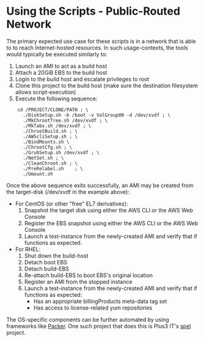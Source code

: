 # Using the Scripts - Public-Routed Network

The primary expected use case for these scripts is in a network that is able to to reach Internet-hosted resources. In such usage-contexts, the tools would typically be executed similarly to:

1. Launch an AMI to act as a build host
2. Attach a 20GiB EBS to the build host
3. Login to the build host and escalate privileges to root
4. Clone this project to the build host (make sure the destination filesystem allows script-execution)
5. Execute the following sequence:

~~~
    cd /PROJECT/CLONE/PATH ; \
      ./DiskSetup.sh -b /boot -v VolGroup00 -d /dev/xvdf ; \
      ./MkChrootTree.sh	/dev/xvdf ; \
      ./MkTabs.sh /dev/xvdf ; \
      ./ChrootBuild.sh ; \
      ./AWScliSetup.sh ; \
      ./BindMounts.sh \
      ./ChrootCfg.sh ; \
      ./GrubSetup.sh /dev/xvdf ; \
      ./NetSet.sh ; \
      ./CleanChroot.sh ; \
      ./PreRelabel.sh	 ; \
      ./Umount.sh
~~~

Once the above sequence exits successfully, an AMI may be created from the target-disk (/dev/xvdf in the example above):

* For CentOS (or other "free" EL7 derivatives):
    1. Snapshot the target disk using either the AWS CLI or the AWS Web Console
    1. Register the EBS snapshot using either the AWS CLI or the AWS Web Console
    1. Launch a test-instance from the newly-created AMI and verify that if functions as expected.
* For RHEL:
    1. Shut down the build-host
    1. Detach boot EBS
    1. Detach build-EBS
    1. Re-attach build-EBS to boot EBS's original location
    1. Register an AMI from the stopped instance
    1. Launch a test-instance from the newly-created AMI and verify that if functions as expected:
        * Has an appropriate billingProducts meta-data tag set
        * Has access to license-related yum repositories

The OS-specific components can be further automated by using frameworks like [Packer](https://www.packer.io/). One such project that does this is Plus3 IT's [spel](https://github.com/plus3it/spel) project.

